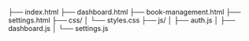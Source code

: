 ├── index.html
├── dashboard.html
├── book-management.html
├── settings.html
├── css/
│   └── styles.css
├── js/
│   ├── auth.js
│   ├── dashboard.js
│   └── settings.js
